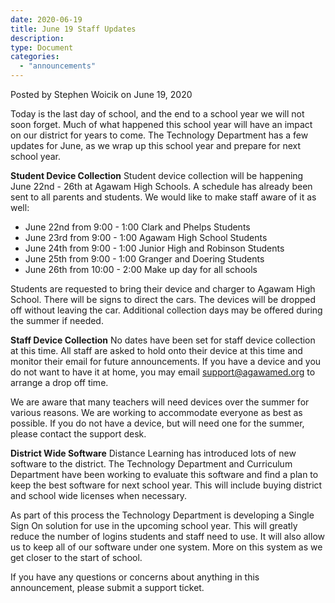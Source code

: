 ```yaml
---
date: 2020-06-19
title: June 19 Staff Updates
description:
type: Document
categories:
  - "announcements"
---
```

Posted by Stephen Woicik on June 19, 2020

Today is the last day of school, and the end to a school year we will not soon forget. Much of what happened this school year will have an impact on our district for years to come. The Technology Department has a few updates for June, as we wrap up this school year and prepare for next school year. 

**Student Device Collection**
Student device collection will be happening June 22nd - 26th at Agawam High Schools. A schedule has already been sent to all parents and students. We would like to make staff aware of it as well: 

- June 22nd from 9:00 - 1:00 Clark and Phelps Students
- June 23rd from 9:00 - 1:00 Agawam High School Students
- June 24th from 9:00 - 1:00 Junior High and Robinson Students
- June 25th from 9:00 - 1:00 Granger and Doering Students
- June 26th from 10:00 - 2:00 Make up day for all schools 

Students are requested to bring their device and charger to Agawam High School. There will be signs to direct the cars. The devices will be dropped off without leaving the car. Additional collection days may be offered during the summer if needed. 

**Staff Device Collection**
No dates have been set for staff device collection at this time. All staff are asked to hold onto their device at this time and monitor their email for future announcements. If you have a device and you do not want to have it at home, you may email support@agawamed.org to arrange a drop off time. 

We are aware that many teachers will need devices over the summer for various reasons. We are working to accommodate everyone as best as possible. If you do not have a device, but will need one for the summer, please contact the support desk. 

**District Wide Software**
Distance Learning has introduced lots of new software to the district. The Technology Department and Curriculum Department have been working to evaluate this software and find a plan to keep the best software for next school year. This will include buying district and school wide licenses when necessary. 

As part of this process the Technology Department is developing a Single Sign On solution for use in the upcoming school year. This will greatly reduce the number of logins students and staff need to use. It will also allow us to keep all of our software under one system. More on this system as we get closer to the start of school. 

If you have any questions or concerns about anything in this announcement, please submit a support ticket.
